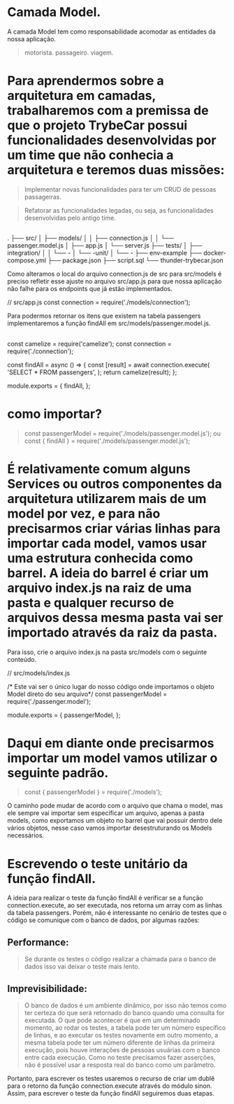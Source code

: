 # Camada Model.

  A camada Model tem como responsabilidade acomodar as entidades da nossa aplicação.

  > motorista.
  > passageiro.
  > viagem.

# Para aprendermos sobre a arquitetura em camadas, trabalharemos com a premissa de que o projeto TrybeCar possui funcionalidades desenvolvidas por um time que não conhecia a arquitetura e teremos duas missões:

  > Implementar novas funcionalidades para ter um CRUD de pessoas passageiras.

  > Refatorar as funcionalidades legadas, ou seja, as funcionalidades desenvolvidas pelo antigo time.


##
.
├── src/
│   ├── models/
│   │   ├── connection.js
│   │   └── passenger.model.js
│   ├── app.js
│   └── server.js
├── tests/
│   ├── integration/
│   │   └── -
│   └── -unit/
│       └── -
├── env-example
├── docker-compose.yml
├── package.json
├── script.sql
└── thunder-trybecar.json


Como alteramos o local do arquivo connection.js de src para src/models é preciso refletir esse ajuste no arquivo src/app.js para que nossa aplicação não falhe para os endpoints que já estão implementados.

// src/app.js
const connection = require('./models/connection');


Para podermos retornar os itens que existem na tabela passengers implementaremos a função findAll em src/models/passenger.model.js.

##
const camelize = require('camelize');
const connection = require('./connection');

const findAll = async () => {
  const [result] = await connection.execute(
    'SELECT * FROM passengers',
  );
  return camelize(result); 
};

module.exports = {
  findAll,
};
##

# como importar?
  > const passengerModel = require('./models/passenger.model.js');
  ou
  > const { findAll } = require('./models/passenger.model.js');


# É relativamente comum alguns Services ou outros componentes da arquitetura utilizarem mais de um model por vez, e para não precisarmos criar várias linhas para importar cada model, vamos usar uma estrutura conhecida como barrel. A ideia do barrel é criar um arquivo index.js na raiz de uma pasta e qualquer recurso de arquivos dessa mesma pasta vai ser importado através da raiz da pasta.

Para isso, crie o arquivo index.js na pasta src/models com o seguinte conteúdo.


// src/models/index.js

/* Este vai ser o único lugar do nosso código onde importamos o objeto Model direto do seu arquivo*/
const passengerModel = require('./passenger.model');

module.exports = {
  passengerModel,
};


# Daqui em diante onde precisarmos importar um model vamos utilizar o seguinte padrão.

> const { passengerModel } = require('./models');

O caminho pode mudar de acordo com o arquivo que chama o model, mas ele sempre vai importar sem especificar um arquivo, apenas a pasta models, como exportamos um objeto no barrel que vai possuir dentro dele vários objetos, nesse caso vamos importar desestruturando os Models necessários.



# Escrevendo o teste unitário da função findAll.


A ideia para realizar o teste da função findAll é verificar se a função connection.execute, ao ser executada, nos retorna um array com as linhas da tabela passengers. Porém, não é interessante no cenário de testes que o código se comunique com o banco de dados, por algumas razões:

## Performance:
  > Se durante os testes o código realizar a chamada para o banco de dados isso vai deixar o teste mais lento.

## Imprevisibilidade:
  > O banco de dados é um ambiente dinâmico, por isso não temos como ter certeza do que será retornado do banco quando uma consulta for executada. O que pode acontecer é que em um determinado momento, ao rodar os testes, a tabela pode ter um número específico de linhas, e ao executar os testes novamente em outro momento, a mesma tabela pode ter um número diferente de linhas da primeira execução, pois houve interações de pessoas usuárias com o banco entre cada execução. Como no teste precisamos fazer asserções, não é possível usar a resposta real do banco como um parâmetro.


  Portanto, para escrever os testes usaremos o recurso de criar um dublê para o retorno da função connection.execute através do módulo sinon. Assim, para escrever o teste da função findAll seguiremos duas etapas.





















